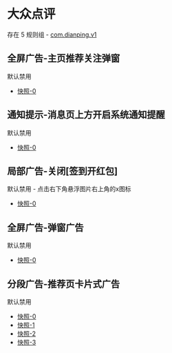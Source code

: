 # 大众点评

存在 5 规则组 - [com.dianping.v1](/src/apps/com.dianping.v1.ts)

## 全屏广告-主页推荐关注弹窗

默认禁用

- [快照-0](https://i.gkd.li/i/12727011)

## 通知提示-消息页上方开启系统通知提醒

默认禁用

- [快照-0](https://i.gkd.li/i/12727070)

## 局部广告-关闭[签到开红包]

默认禁用 - 点击右下角悬浮图片右上角的x图标

- [快照-0](https://i.gkd.li/i/12727366)

## 全屏广告-弹窗广告

默认禁用

- [快照-0](https://i.gkd.li/i/13538340)

## 分段广告-推荐页卡片式广告

默认禁用

- [快照-0](https://i.gkd.li/import/13759369)
- [快照-1](https://i.gkd.li/import/14332054)
- [快照-2](https://i.gkd.li/import/14238381)
- [快照-3](https://i.gkd.li/import/14269115)
